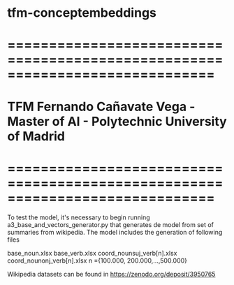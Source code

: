 # tfm-conceptembeddings
# =============================================================================
# TFM Fernando Cañavate Vega - Master of AI - Polytechnic University of Madrid
# =============================================================================

To test the model, it's necessary to begin running a3_base_and_vectors_generator.py that generates de model from set of summaries from wikipedia.
The model includes the generation of following files

base_noun.xlsx
base_verb.xlsx
coord_nounsuj_verb[n].xlsx
coord_nounonj_verb[n].xlsx
n ={100.000, 200.000,...,500.000}

Wikipedia datasets can be found in https://zenodo.org/deposit/3950765 
